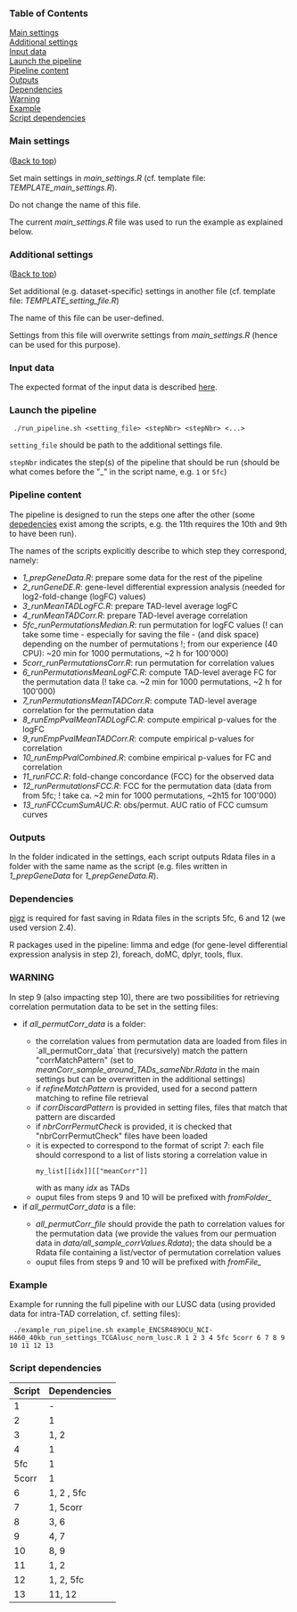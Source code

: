### Table of Contents  
[Main settings](#main-settings)  
[Additional settings](#additional-settings)  
[Input data](#input-data)  
[Launch the pipeline](#launch-the-pipeline)  
[Pipeline content](#pipeline-content)  
[Outputs](#outputs)  
[Dependencies](#depedencies)  
[Warning](#warning)  
[Example](#example)  
[Script dependencies](#script-dependencies)  

### Main settings

(<a href="#top">Back to top</a>)

Set main settings in <em>main_settings.R</em> (cf. template file: <em>TEMPLATE_main_settings.R</em>).

Do not change the name of this file.

The current <em>main_settings.R</em> file was used to run the example as explained below.


### Additional settings

(<a href="#top">Back to top</a>)

Set additional (e.g. dataset-specific) settings in another file (cf. template file: <em>TEMPLATE_setting_file.R</em>)

The name of this file can be user-defined.

Settings from this file will overwrite settings from <em>main_settings.R</em> (hence can be used for this purpose).


### Input data

The expected format of the input data is described [here](data/input_data_desc.html).


### Launch the pipeline

```{bash}
 ./run_pipeline.sh <setting_file> <stepNbr> <stepNbr> <...>
```

`setting_file` should be path to the additional settings file.

`stepNbr` indicates the step(s) of the pipeline that should be run (should be what comes before the "_" in the script name, e.g. `1` or `5fc`)

### Pipeline content

The pipeline is designed to run the steps one after the other (some [depedencies](#script-dependencies) exist among the scripts, e.g. the 11th requires the 10th and 9th to have been run).

The names of the scripts explicitly describe to which step they correspond, namely:
<ul>
<li><em>1_prepGeneData.R</em>: prepare some data for the rest of the pipeline</li>
<li><em>2_runGeneDE.R</em>: gene-level differential expression analysis (needed for log2-fold-change (logFC) values)</li>
<li><em>3_runMeanTADLogFC.R</em>: prepare TAD-level average logFC</li>
<li><em>4_runMeanTADCorr.R</em>: prepare TAD-level average correlation</li>
<li><em>5fc_runPermutationsMedian.R</em>: run permutation for logFC values (! can take some time - especially for saving the file - (and disk space) depending on the number of permutations !; from our experience (40 CPU): ~20 min for 1000 permutations, ~2 h for 100'000)</li>
<li><em>5corr_runPermutationsCorr.R</em>: run permutation for correlation values</li>
<li><em>6_runPermutationsMeanLogFC.R</em>: compute TAD-level average FC for the permutation data (! take ca. ~2 min for 1000 permutations, ~2 h for 100'000)</li>
<li><em>7_runPermutationsMeanTADCorr.R</em>:  compute TAD-level average correlation for the permutation data</li>
<li><em>8_runEmpPvalMeanTADLogFC.R</em>: compute empirical p-values for the logFC</li>
<li><em>9_runEmpPvalMeanTADCorr.R</em>: compute empirical p-values for correlation</li>
<li><em>10_runEmpPvalCombined.R</em>: combine empirical p-values for FC and correlation</li>
<li><em>11_runFCC.R</em>: fold-change concordance (FCC) for the observed data</li>
<li><em>12_runPermutationsFCC.R</em>: FCC for the permutation data (data from from 5fc; ! take ca. ~2 min for 1000 permutations, ~2h15 for 100'000)</li>
<li><em>13_runFCCcumSumAUC.R</em>: obs/permut. AUC ratio of FCC cumsum curves</li>
</ul>

### Outputs

In the folder indicated in the settings, each script outputs Rdata files in a folder with the same name as the script (e.g. files written in <em>1_prepGeneData</em> for <em>1_prepGeneData.R</em>).


### Dependencies

[pigz](https://zlib.net/pigz) is required for fast saving in Rdata files in the scripts 5fc, 6 and 12 (we used version 2.4).


R packages used in the pipeline: limma and edge  (for gene-level differential expression analysis in step 2), foreach, doMC, dplyr, tools, flux.


### **WARNING** 

In step 9 (also impacting step 10), there are two possibilities for retrieving correlation permutation data to be set in the setting files:

<ul>
<li>if <em>all_permutCorr_data</em> is a folder:</li>
<ul>
<li>the correlation values from permutation data are loaded from files in `all_permutCorr_data` that (recursively) match the pattern "corrMatchPattern" (set to <em>meanCorr_sample_around_TADs_sameNbr.Rdata</em> in the main settings but can be overwritten in the additional settings)</li>
<li>if <em>refineMatchPattern</em> is provided, used for a second pattern matching to refine file retrieval</li>
<li>if <em>corrDiscardPattern</em> is provided in setting files, files that match that pattern are discarded</li>
<li>if <em>nbrCorrPermutCheck</em> is provided, it is checked that "nbrCorrPermutCheck" files have been loaded</li>
<li>it is expected to correspond to the format of script 7: each file should correspond to a list of lists storing a correlation value in <pre><code>my_list[[idx]][["meanCorr"]]</pre></code> with as many <em>idx</em> as TADs
<li>ouput files from steps 9 and 10 will be prefixed with <em>fromFolder_</em>
</ul>
<li>if <em>all_permutCorr_data</em> is a file:</li>
<ul>
<li><em>all_permutCorr_file</em> should provide the path to correlation values for the permutation data (we provide the values from our permuation data in <em>data/all_sample_corrValues.Rdata</em>); the data should be a Rdata file containing a list/vector of permutation correlation values</li>
<li>ouput files from steps 9 and 10 will be prefixed with <em>fromFile_</em>
</ul>
</ul>



### Example

Example for running the full pipeline with our LUSC data (using provided data for intra-TAD correlation, cf. setting files):

```{bash}
 ./example_run_pipeline.sh example_ENCSR489OCU_NCI-H460_40kb_run_settings_TCGAlusc_norm_lusc.R 1 2 3 4 5fc 5corr 6 7 8 9 10 11 12 13
```



### Script dependencies

| Script        | Dependencies      |
| ------------- |-------------------|
| 1             | -                 |
| 2             | 1                 |
| 3             | 1, 2              |
| 4             | 1                 |
| 5fc           | 1                 |
| 5corr         | 1                 |
| 6             | 1, 2 , 5fc        |
| 7             | 1, 5corr          |
| 8             | 3, 6              |
| 9             | 4, 7              |
| 10            | 8, 9              |
| 11            | 1, 2              |
| 12            | 1, 2, 5fc         |
| 13            | 11, 12            |



